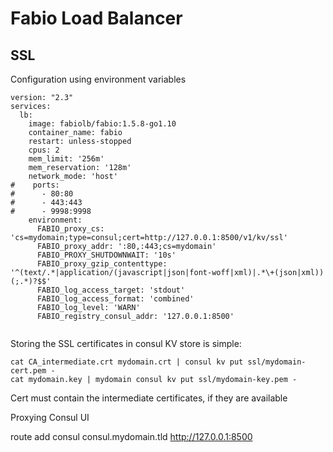 # Fabio Load Balancer

## SSL 

Configuration using environment variables
```
version: "2.3"
services:
  lb:
    image: fabiolb/fabio:1.5.8-go1.10
    container_name: fabio
    restart: unless-stopped
    cpus: 2
    mem_limit: '256m'
    mem_reservation: '128m'
    network_mode: 'host'
#    ports:
#      - 80:80
#      - 443:443
#      - 9998:9998
    environment:
      FABIO_proxy_cs: 'cs=mydomain;type=consul;cert=http://127.0.0.1:8500/v1/kv/ssl'
      FABIO_proxy_addr: ':80,:443;cs=mydomain'
      FABIO_PROXY_SHUTDOWNWAIT: '10s'
      FABIO_proxy_gzip_contenttype: '^(text/.*|application/(javascript|json|font-woff|xml)|.*\+(json|xml))(;.*)?$$'
      FABIO_log_access_target: 'stdout'
      FABIO_log_access_format: 'combined'
      FABIO_log_level: 'WARN'
      FABIO_registry_consul_addr: '127.0.0.1:8500'
    
```

Storing the SSL certificates in consul KV store is simple:

    cat CA_intermediate.crt mydomain.crt | consul kv put ssl/mydomain-cert.pem -
    cat mydomain.key | mydomain consul kv put ssl/mydomain-key.pem -

Cert must contain the intermediate certificates, if they are available

Proxying Consul UI

route add consul consul.mydomain.tld http://127.0.0.1:8500
